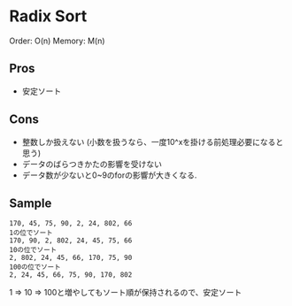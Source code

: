 
# Radix Sort

Order: O(n)
Memory: M(n)

## Pros
- 安定ソート

## Cons
- 整数しか扱えない (小数を扱うなら、一度10^xを掛ける前処理必要になると思う)
- データのばらつきかたの影響を受けない
- データ数が少ないと0~9のforの影響が大きくなる.

## Sample

```
170, 45, 75, 90, 2, 24, 802, 66
1の位でソート
170, 90, 2, 802, 24, 45, 75, 66
10の位でソート
2, 802, 24, 45, 66, 170, 75, 90
100の位でソート
2, 24, 45, 66, 75, 90, 170, 802
```

1 => 10 => 100と増やしてもソート順が保持されるので、安定ソート
